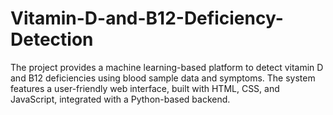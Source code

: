 # Vitamin-D-and-B12-Deficiency-Detection
The project provides a machine learning-based platform to detect vitamin D and B12 deficiencies using blood sample data and symptoms. The system features a user-friendly web interface, built with HTML, CSS, and JavaScript, integrated with a Python-based backend.
